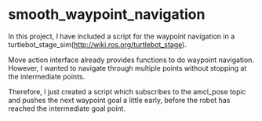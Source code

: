 # smooth_waypoint_navigation
In this project, I have included a script for the waypoint navigation in a turtlebot_stage_sim(http://wiki.ros.org/turtlebot_stage).

Move action interface already provides functions to do waypoint navigation. However, I wanted to navigate through multiple points without stopping at the intermediate points.

Therefore, I just created a script which subscribes to the amcl_pose topic and pushes the next waypoint goal a little early, before the robot has reached the intermediate goal point.
